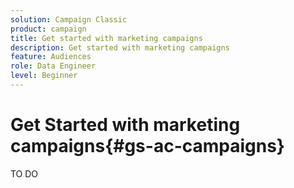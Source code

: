 ```yaml
---
solution: Campaign Classic
product: campaign
title: Get started with marketing campaigns
description: Get started with marketing campaigns
feature: Audiences
role: Data Engineer
level: Beginner
---
```


# Get Started with marketing campaigns{#gs-ac-campaigns}

TO DO
